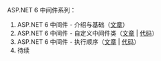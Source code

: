 ASP.NET 6 中间件系列：

1. ASP.NET 6 中间件 - 介绍与基础（[文章](https://mp.weixin.qq.com/s/ExY-8yLANFIZGdJu3h49AQ)）
2. ASP.NET 6 中间件 - 自定义中间件类（[文章](https://mp.weixin.qq.com/s/LaNdt8aZOuSnAY5Oh1VqLA) | [代码](https://github.com/buker2012/ASPNET6Middleware/tree/Part2)）
3. ASP.NET 6 中间件 - 执行顺序（[文章](https://mp.weixin.qq.com/s/LaNdt8aZOuSnAY5Oh1VqLA) | [代码](https://github.com/buker2012/ASPNET6Middleware/tree/Part3)）
4. 待续
